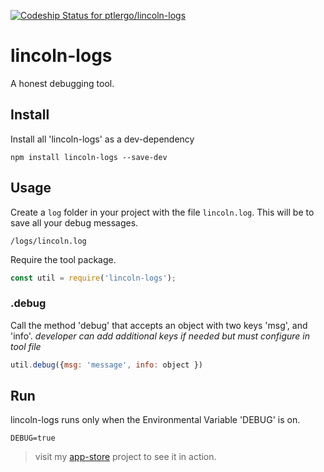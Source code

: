 [ ![Codeship Status for ptlergo/lincoln-logs](https://codeship.com/projects/b830ccd0-4a7b-0134-67f7-62ab521e7ba6/status?branch=master)](https://codeship.com/projects/169666)
# lincoln-logs
A honest debugging tool.

## Install
Install all 'lincoln-logs' as a dev-dependency
```
npm install lincoln-logs --save-dev
```

## Usage
Create a `log` folder in your project with the file `lincoln.log`. This will be to save all your debug messages.
```
/logs/lincoln.log
```

Require the tool package.
``` javascript
const util = require('lincoln-logs');
```

### .debug
Call the method 'debug' that accepts an object with two keys 'msg', and 'info'.
*developer can add additional keys if needed but must configure in tool file*
``` javascript
util.debug({msg: 'message', info: object })
```

## Run
lincoln-logs runs only when the Environmental Variable 'DEBUG' is on.
```
DEBUG=true
```

> visit my [app-store](https://github.com/ptlergo/App-Store) project to see it in action.  
